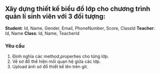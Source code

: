 ## Xây dựng thiết kế biểu đồ lớp cho chương trình quản lí sinh viên với 3 đối tượng:
**Student**: Id, Name, Gender, Email, PhoneNumber, Score, ClassId
**Teacher**: Id, Name
**Class**: Id, Name, TeacherId

### Yêu cầu
1. Định nghĩa các method,properties cho từng lớp.
2. Vẽ sơ đồ thể hiện mối quan hệ giữa các lớp.
3. Upload ảnh sơ đồ thiết kế lên trên git.
